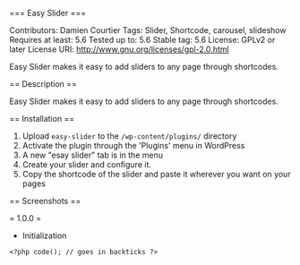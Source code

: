 === Easy Slider ===

Contributors: Damien Courtier
Tags: Slider, Shortcode, carousel, slideshow
Requires at least: 5.6
Tested up to: 5.6
Stable tag: 5.6
License: GPLv2 or later
License URI: http://www.gnu.org/licenses/gpl-2.0.html

Easy Slider makes it easy to add sliders to any page through shortcodes.

== Description ==

Easy Slider makes it easy to add sliders to any page through shortcodes.

== Installation ==

1. Upload `easy-slider` to the `/wp-content/plugins/` directory
2. Activate the plugin through the 'Plugins' menu in WordPress
3. A new "esay slider" tab is in the menu
4. Create your slider and configure it.
5. Copy the shortcode of the slider and paste it wherever you want on your pages

== Screenshots ==


= 1.0.0 =
* Initialization



`<?php code(); // goes in backticks ?>`